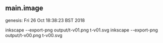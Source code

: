 main.image
---

genesis: Fri 26 Oct 18:38:23 BST 2018



inkscape --export-png output/t-v01.png t-v01.svg
inkscape --export-png output/t-v00.png t-v00.svg


